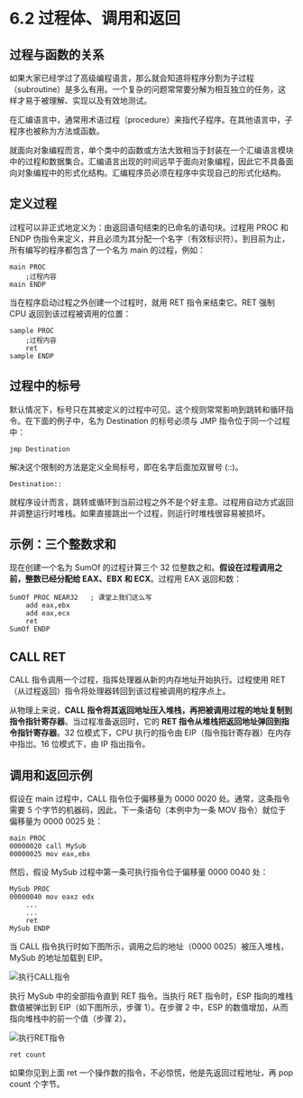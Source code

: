 # 6.2 过程体、调用和返回

## 过程与函数的关系

如果大家已经学过了高级编程语言，那么就会知道将程序分割为子过程（subroutine）是多么有用。一个复杂的问题常常要分解为相互独立的任务，这样才易于被理解、实现以及有效地测试。

在汇编语言中，通常用术语过程（procedure）来指代子程序。在其他语言中，子程序也被称为方法或函数。

就面向对象编程而言，单个类中的函数或方法大致相当于封装在一个汇编语言模块中的过程和数据集合。汇编语言出现的时间远早于面向对象编程，因此它不具备面向对象编程中的形式化结构。汇编程序员必须在程序中实现自己的形式化结构。

## 定义过程

过程可以非正式地定义为：由返回语句结束的已命名的语句块。过程用 PROC 和 ENDP 伪指令来定义，并且必须为其分配一个名字（有效标识符）。到目前为止，所有编写的程序都包含了一个名为 main 的过程，例如：

```assembly
main PROC
	;过程内容
main ENDP
```

当在程序启动过程之外创建一个过程时，就用 RET 指令来结束它。RET 强制 CPU 返回到该过程被调用的位置：

```assembly
sample PROC
	;过程内容
	ret
sample ENDP
```

## 过程中的标号

默认情况下，标号只在其被定义的过程中可见。这个规则常常影响到跳转和循环指令。在下面的例子中，名为 Destination 的标号必须与 JMP 指令位于同一个过程中：

```jmp Destination```

解决这个限制的方法是定义全局标号，即在名字后面加双冒号 (::)。

```Destination::```

就程序设计而言，跳转或循环到当前过程之外不是个好主意。过程用自动方式返回并调整运行时堆栈。如果直接跳出一个过程，则运行时堆栈很容易被损坏。

## 示例：三个整数求和

现在创建一个名为 SumOf 的过程计算三个 32 位整数之和。**假设在过程调用之前，整数已经分配给 EAX、EBX 和 ECX**。过程用 EAX 返回和数：

```assembly
SumOf PROC NEAR32	; 课堂上我们这么写
	add eax,ebx
	add eax,ecx
	ret
SumOf ENDP
```

## CALL RET

CALL 指令调用一个过程，指挥处理器从新的内存地址开始执行。过程使用 RET（从过程返回）指令将处理器转回到该过程被调用的程序点上。

从物理上来说，**CALL 指令将其返回地址压入堆栈，再把被调用过程的地址复制到指令指针寄存器**。当过程准备返回时，它的 **RET 指令从堆栈把返回地址弹回到指令指针寄存器**。32 位模式下，CPU 执行的指令由 EIP（指令指针寄存器）在内存中指岀。16 位模式下，由 IP 指出指令。

## 调用和返回示例

假设在 main 过程中，CALL 指令位于偏移量为 0000 0020 处。通常，这条指令需要 5 个字节的机器码，因此，下一条语句（本例中为一条 MOV 指令）就位于偏移量为 0000 0025 处：

```assembly
main PROC
00000020 call MySub
00000025 mov eax,ebx
```

然后，假设 MySub 过程中第一条可执行指令位于偏移量 0000 0040 处：

```assembly
MySub PROC
00000040 mov eaxz edx
	...
	...
	ret
MySub ENDP
```

当 CALL 指令执行时如下图所示，调用之后的地址（0000 0025）被压入堆栈，MySub 的地址加载到 EIP。

![执行CALL指令](http://c.biancheng.net/uploads/allimg/190505/4-1Z5051K14A60.gif)

执行 MySub 中的全部指令直到 RET 指令。当执行 RET 指令时，ESP 指向的堆栈数值被弹岀到 EIP（如下图所示，步骤 1）。在步骤 2 中，ESP 的数值增加，从而指向堆栈中的前一个值（步骤 2）。

![执行RET指令](http://c.biancheng.net/uploads/allimg/190505/4-1Z5051K214956.gif)

```ret count ```

如果你见到上面 ret 一个操作数的指令，不必惊慌，他是先返回过程地址，再 pop count 个字节。

